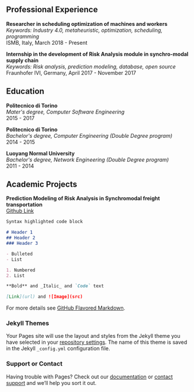 
## Professional Experience

**Researcher in scheduling optimization of machines and workers**   
*Keywords: Industry 4.0, metaheuristic, optimization, scheduling, programming*    
ISMB, Italy, March 2018 - Present

**Internship in the development of Risk Analysis module in synchro-modal supply chain**   
*Keywords: Risk analysis, prediction modeling, database, open source*    
Fraunhofer IVI, Germany, April 2017 - November 2017


## Education

**Politecnico di Torino**  
*Mater's degree, Computer Software Engineering*  
2015 - 2017  

**Politecnico di Torino**  
*Bachelor's degree, Computer Engineering (Double Degree program)*  
2014 - 2015  

**Luoyang Normal University**  
*Bachelor's degree, Network Engineering (Double Degree program)*  
2011 - 2014 


## Academic Projects  
**Prediction Modeling of Risk Analysis in Synchromodal freight transportation**  
[Github Link](https://github.com/POLITO-SYNCHRONET/SynchromodalOptimizationSimulator)  

```markdown
Syntax highlighted code block

# Header 1
## Header 2
### Header 3

- Bulleted
- List

1. Numbered
2. List

**Bold** and _Italic_ and `Code` text

[Link](url) and ![Image](src)
```

For more details see [GitHub Flavored Markdown](https://guides.github.com/features/mastering-markdown/).

### Jekyll Themes

Your Pages site will use the layout and styles from the Jekyll theme you have selected in your [repository settings](https://github.com/Yuanyuan517/Grow/settings). The name of this theme is saved in the Jekyll `_config.yml` configuration file.

### Support or Contact

Having trouble with Pages? Check out our [documentation](https://help.github.com/categories/github-pages-basics/) or [contact support](https://github.com/contact) and we’ll help you sort it out.
